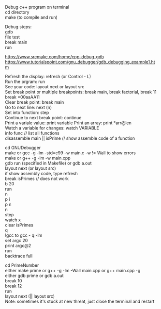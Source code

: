 Debug c++ program on terminal<br/>
cd directory <br/>
make (to compile and run)<br/>

Debug steps: <br/>
gdb <br/>
file test <br/>
break main <br/>
run

https://www.srcmake.com/home/cpp-debug-gdb https://www.tutorialspoint.com/gnu_debugger/gdb_debugging_example1.htm

Refresh the display: refresh (or Control - L) <br/>
Run the prgram: run <br/>
See your code: layout next or layout src<br/>
Set break point or multiple breakpoints: break main, break factorial, break 11 <br/>
break *00aaAA11<br/>
Clear break point: break main<br/>
Go to next line: next (n)<br/>
Set into function: step<br/>
Continue to next break point: continue<br/>
Print a variale value: print variable Print an array: print *arr@len<br/>
Watch a variable for changes: watch VARIABLE <br/>
info func // list all functions <br/>
disassemble main || isPrime // show assemble code of a function<br/>

cd GNUDebugger<br/>
make or gcc -g -lm -std=c99 -w main.c -w != Wall to show errors <br/>
make or g++ -g -lm -w main.cpp <br/>
gdb run (specified in Makefile) or gdb a.out<br/>
layout next (or layout src)<br/>
if show assembly code, type refresh <br/>
break isPrimes // does not work<br/>
b 20<br/>
run<br/>
n<br/>
p i<br/>
p n<br/>
n<br/>
step<br/>
watch x<br/>
clear isPrimes<br/>
q<br/>
!gcc to gcc - q -lm <br/>
set argc 20<br/>
print argc@2<br/>
run<br/>
backtrace full<br/>

cd PrimeNumber<br/>
either make prime or g++ -g -lm -Wall main.cpp or g++ main.cpp -g<br/>
either gdb prime or gdb a.out<br/>
break 10<br/>
break 12<br/>
run<br/>
layout next (|| layout src) <br/>
Note: sometimes it's stuck at new threat, just close the terminal and restart

